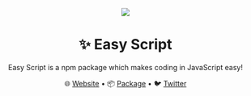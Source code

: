 <p align="center">
  <img src="https://images.easyscript.dev/banner.png">
</p>

<h1 align="center">✨️ Easy Script</h1>
<p align="center">Easy Script is a npm package which makes coding in JavaScript easy!</p>

<p align="center">🌐 <a href="https://easyscript.dev">Website</a> &bull; 📦 <a href="https://www.npmjs.com/package/easyscriptjs">Package</a> &bull; 🐦 <a href="https://twitter.com/easyscriptjs">Twitter</a></p>
